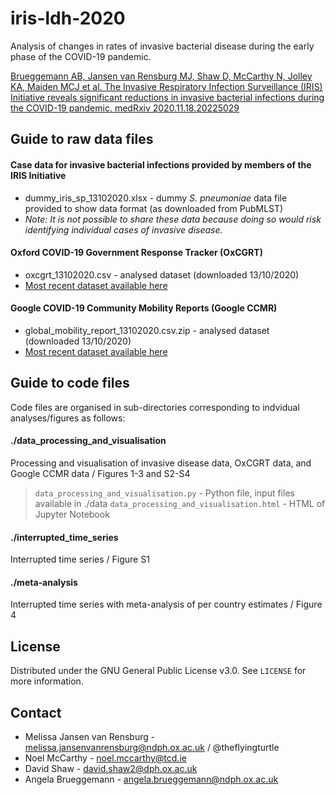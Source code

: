 # iris-ldh-2020

Analysis of changes in rates of invasive bacterial disease during the early phase of the COVID-19 pandemic.

[Brueggemann AB, Jansen van Rensburg MJ, Shaw D, McCarthy N, Jolley KA, Maiden MCJ et al. The Invasive Respiratory Infection Surveillance (IRIS) Initiative reveals significant reductions in invasive bacterial infections during the COVID-19 pandemic. medRxiv 2020.11.18.20225029](https://www.medrxiv.org/content/10.1101/2020.11.18.20225029v1)


## Guide to raw data files

#### Case data for invasive bacterial infections provided by members of the IRIS Initiative
* dummy_iris_sp_13102020.xlsx - dummy _S. pneumoniae_ data file provided to show data format (as downloaded from PubMLST)
* _Note: It is not possible to share these data because doing so would risk identifying individual cases of invasive disease._ 
#### Oxford COVID-19 Government Response Tracker (OxCGRT)
* oxcgrt_13102020.csv - analysed dataset (downloaded 13/10/2020)
* [Most recent dataset available here](https://www.bsg.ox.ac.uk/research/research-projects/covid-19-government-response-tracker)
#### Google COVID-19 Community Mobility Reports (Google CCMR)
* global_mobility_report_13102020.csv.zip - analysed dataset (downloaded 13/10/2020)
* [Most recent dataset available here](https://www.google.com/covid19/mobility/)


## Guide to code files

Code files are organised in sub-directories corresponding to indvidual analyses/figures as follows:

#### ./data_processing_and_visualisation
Processing and visualisation of invasive disease data, OxCGRT data, and Google CCMR data / Figures 1-3 and S2-S4

> `data_processing_and_visualisation.py` - Python file, input files available in ./data
> `data_processing_and_visualisation.html` - HTML of Jupyter Notebook

#### ./interrupted_time_series
Interrupted time series / Figure S1

#### ./meta-analysis
Interrupted time series with meta-analysis of per country estimates / Figure 4

## License

Distributed under the GNU General Public License v3.0. See `LICENSE` for more information.


## Contact

* Melissa Jansen van Rensburg - melissa.jansenvanrensburg@ndph.ox.ac.uk / @theflyingturtle
* Noel McCarthy - noel.mccarthy@tcd.ie
* David Shaw - david.shaw2@dph.ox.ac.uk
* Angela Brueggemann - angela.brueggemann@ndph.ox.ac.uk
